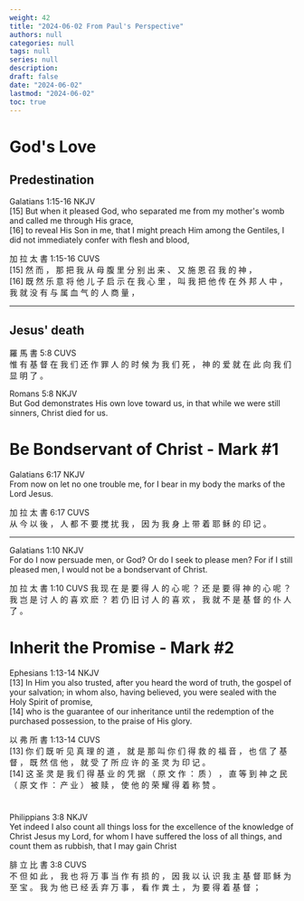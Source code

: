```yaml
---
weight: 42
title: "2024-06-02 From Paul's Perspective"
authors: null
categories: null
tags: null
series: null
description: 
draft: false
date: "2024-06-02"
lastmod: "2024-06-02"
toc: true
---
```


<!--more-->
# God's Love

## Predestination
Galatians 1:15-16 NKJV  
[15] But when it pleased God, who separated me from my mother's womb and called me through His grace,   
[16] to reveal His Son in me, that I might preach Him among the Gentiles, I did not immediately confer with flesh and blood,

加 拉 太 書 1:15-16 CUVS   
[15] 然 而 ， 那 把 我 从 母 腹 里 分 别 出 来 、 又 施 恩 召 我 的 神 ，   
[16] 既 然 乐 意 将 他 儿 子 启 示 在 我 心 里 ， 叫 我 把 他 传 在 外 邦 人 中 ， 我 就 没 有 与 属 血 气 的 人 商 量 ，

--- 
## Jesus' death
羅 馬 書 5:8 CUVS  
惟 有 基 督 在 我 们 还 作 罪 人 的 时 候 为 我 们 死 ， 神 的 爱 就 在 此 向 我 们 显 明 了 。

Romans 5:8 NKJV  
But God demonstrates His own love toward us, in that while we were still sinners, Christ died for us.



# Be Bondservant of Christ - Mark #1

Galatians 6:17 NKJV   
From now on let no one trouble me, for I bear in my body the marks of the Lord Jesus.

加 拉 太 書 6:17 CUVS  
从 今 以 後 ， 人 都 不 要 搅 扰 我 ， 因 为 我 身 上 带 着 耶 稣 的 印 记 。

----

Galatians 1:10 NKJV  
For do I now persuade men, or God? Or do I seek to please men? For if I still pleased men, I would not be a bondservant of Christ.  

加 拉 太 書 1:10 CUVS
我 现 在 是 要 得 人 的 心 呢 ？ 还 是 要 得 神 的 心 呢 ？ 我 岂 是 讨 人 的 喜 欢 麽 ？ 若 仍 旧 讨 人 的 喜 欢 ， 我 就 不 是 基 督 的 仆 人 了 。  


# Inherit the Promise - Mark #2

Ephesians 1:13-14 NKJV   
[13] In Him you also trusted, after you heard the word of truth, the gospel of your salvation; in whom also, having believed, you were sealed with the Holy Spirit of promise,   
[14] who is the guarantee of our inheritance until the redemption of the purchased possession, to the praise of His glory.

以 弗 所 書 1:13-14 CUVS  
[13] 你 们 既 听 见 真 理 的 道 ， 就 是 那 叫 你 们 得 救 的 福 音 ， 也 信 了 基 督 ， 既 然 信 他 ， 就 受 了 所 应 许 的 圣 灵 为 印 记 。   
[14] 这 圣 灵 是 我 们 得 基 业 的 凭 据 （ 原 文 作 ： 质 ） ， 直 等 到 神 之 民 （ 原 文 作 ： 产 业 ） 被 赎 ， 使 他 的 荣 耀 得 着 称 赞 。



#
Philippians 3:8 NKJV  
Yet indeed I also count all things loss for the excellence of the knowledge of Christ Jesus my Lord, for whom I have suffered the loss of all things, and count them as rubbish, that I may gain Christ

腓 立 比 書 3:8 CUVS  
不 但 如 此 ， 我 也 将 万 事 当 作 有 损 的 ， 因 我 以 认 识 我 主 基 督 耶 稣 为 至 宝 。 我 为 他 已 经 丢 弃 万 事 ， 看 作 粪 土 ， 为 要 得 着 基 督 ；
